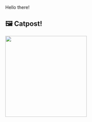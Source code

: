 Hello there!



## 🖼️ Catpost!

<sub>
    <img src="https://cdn2.thecatapi.com/images/e5n.jpg" height="256">
</sub>

